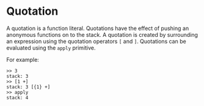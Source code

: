 # Quotation #

A quotation is a function literal. Quotations have the effect of pushing an anonymous functions on to the stack. A quotation is created by surrounding an expression using the quotation operators `[` and `]`. Quotations can be evaluated using the `apply` primitive.

For example:

```
>> 3
stack: 3
>> [1 +]
stack: 3 [{1} +]
>> apply
stack: 4
```